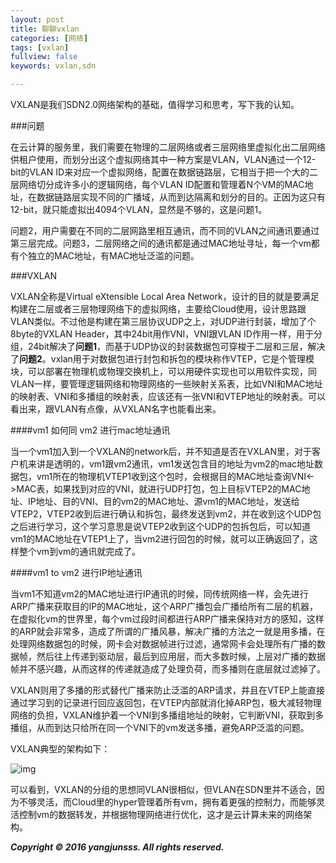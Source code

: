 ```yaml
---
layout: post
title: 聊聊vxlan
categories: [网络]
tags: [vxlan]
fullview: false
keywords: vxlan,sdn

---
```


VXLAN是我们SDN2.0网络架构的基础，值得学习和思考，写下我的认知。

###问题

在云计算的服务里，我们需要在物理的二层网络或者三层网络里虚拟化出二层网络供租户使用，而划分出这个虚拟网络其中一种方案是VLAN，VLAN通过一个12-bit的VLAN ID来对应一个虚拟网络，配置在数据链路层，它相当于把一个大的二层网络切分成许多小的逻辑网络，每个VLAN ID配置和管理着N个VM的MAC地址，在数据链路层实现不同的广播域，从而到达隔离和划分的目的。正因为这只有12-bit，就只能虚拟出4094个VLAN，显然是不够的，这是问题1。

问题2，用户需要在不同的二层网路里相互通讯，而不同的VLAN之间通讯要通过第三层完成。问题3，二层网络之间的通讯都是通过MAC地址寻址，每一个vm都有个独立的MAC地址，有MAC地址泛滥的问题。

###VXLAN

VXLAN全称是Virtual eXtensible Local Area Network，设计的目的就是要满足构建在二层或者三层物理网络下的虚拟网络，主要给Cloud使用，设计思路跟VLAN类似。不过他是构建在第三层协议UDP之上，对UDP进行封装，增加了个8byte的VXLAN Header，其中24bit用作VNI，VNI跟VLAN ID作用一样，用于分组，24bit解决了**问题1**，而基于UDP协议的封装数据包可穿梭于二层和三层，解决了**问题2**。vxlan用于对数据包进行封包和拆包的模块称作VTEP，它是个管理模块，可以部署在物理机或物理交换机上，可以用硬件实现也可以用软件实现，同VLAN一样，要管理逻辑网络和物理网络的一些映射关系表，比如VNI和MAC地址的映射表、VNI和多播组的映射表，应该还有一张VNI和VTEP地址的映射表。可以看出来，跟VLAN有点像，从VXLAN名字也能看出来。

####vm1 如何同 vm2 进行mac地址通讯

当一个vm1加入到一个VXLAN的network后，并不知道是否在VXLAN里，对于客户机来讲是透明的，vm1跟vm2通讯，vm1发送包含目的地址为vm2的mac地址数据包，vm1所在的物理机VTEP1收到这个包时，会根据目的MAC地址查询VNI<->MAC表，如果找到对应的VNI，就进行UDP打包，包上目标VTEP2的MAC地址、IP地址、目的VNI、目的vm2的MAC地址、源vm1的MAC地址，发送给VTEP2，VTEP2收到后进行确认和拆包，最终发送到vm2，并在收到这个UDP包之后进行学习，这个学习意思是说VTEP2收到这个UDP的包拆包后，可以知道vm1的MAC地址在VTEP1上了，当vm2进行回包的时候，就可以正确返回了，这样整个vm到vm的通讯就完成了。

####vm1 to vm2 进行IP地址通讯

当vm1不知道vm2的MAC地址进行IP通讯的时候，同传统网络一样，会先进行ARP广播来获取目的IP的MAC地址，这个ARP广播包会广播给所有二层的机器，在虚拟化vm的世界里，每个vm过段时间都进行ARP广播来保持对方的感知，这样的ARP就会非常多，造成了所谓的广播风暴，解决广播的方法之一就是用多播，在处理网络数据包的时候，网卡会对数据帧进行过滤，通常网卡会处理所有广播的数据帧，然后往上传递到驱动层，最后到应用层，而大多数时候，上层对广播的数据帧并不感兴趣，从而这样的传递就造成了处理负荷，而多播则在底层就过滤掉了。


VXLAN则用了多播的形式替代广播来防止泛滥的ARP请求，并且在VTEP上能直接通过学习到的记录进行回应返回包，在VTEP内部就消化掉ARP包，极大减轻物理网络的负担，VXLAN维护着一个VNI到多播组地址的映射，它判断VNI，获取到多播组，从而到达只给所在同一个VNI下的vm发送多播，避免ARP泛滥的问题。

VXLAN典型的架构如下：

![img](http://yangjunsss.github.io/assets/media/QQ20160712-1@2x.png)

可以看到，VXLAN的分组的思想同VLAN很相似，但VLAN在SDN里并不适合，因为不够灵活，而Cloud里的hyper管理着所有vm，拥有着更强的控制力，而能够灵活控制vm的数据转发，并根据物理网络进行优化，这才是云计算未来的网络架构。

***Copyright © 2016 yangjunsss. All rights reserved.***










